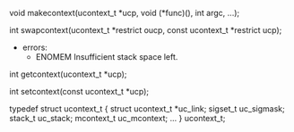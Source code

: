 void makecontext(ucontext_t *ucp, void (*func)(), int argc, ...);

int swapcontext(ucontext_t *restrict oucp, const ucontext_t *restrict ucp);
  - errors: 
    - ENOMEM Insufficient stack space left.

int getcontext(ucontext_t *ucp);

int setcontext(const ucontext_t *ucp);

typedef struct ucontext_t {
    struct ucontext_t *uc_link;
    sigset_t          uc_sigmask;
    stack_t           uc_stack;
    mcontext_t        uc_mcontext;
    ...
} ucontext_t;

